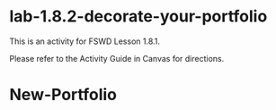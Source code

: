 # lab-1.8.2-decorate-your-portfolio

This is an activity for FSWD Lesson 1.8.1.

Please refer to the Activity Guide in Canvas for directions.
# New-Portfolio
